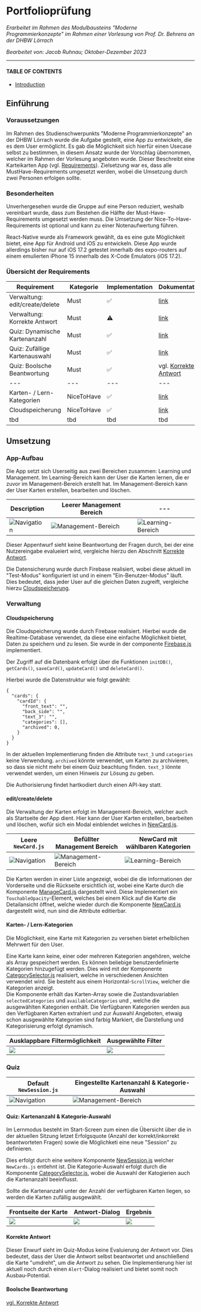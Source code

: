 # Portfolioprüfung
_Erarbeitet im Rahmen des Modulbausteins "Moderne Programmierkonzepte" im Rahmen einer Vorlesung von Prof. Dr. Behrens an der DHBW Lörrach_

_Bearbeitet von: Jacob Ruhnau; Oktober-Dezember 2023_

---
#### TABLE OF CONTENTS
- [Introduction](#introduction)

## Einführung
### Voraussetzungen 
Im Rahmen des Studienschwerpunkts "Moderne Programmierkonzepte" an der DHBW Lörrach wurde die Aufgabe gestellt, eine App zu entwickeln, die es dem User ermöglicht. Es gab die Möglichkeit sich hierfür einen Usecase selbst zu bestimmen, in diesem Ansatz wurde der Vorschlag übernommen, welcher im Rahmen der Vorlesung angeboten wurde. Dieser Beschreibt eine Karteikarten App (vgl. [Requirements](docs/requirements.md)). 
Zielsetzung war es, dass alle MustHave-Requirements umgesetzt werden, wobei die Umsetzung durch zwei Personen erfolgen sollte.

### Besonderheiten
Unverhergesehen wurde die Gruppe auf eine Person reduziert, weshalb vereinbart wurde, dass zum Bestehen die Hälfte der Must-Have-Requirements umgesetzt werden muss. Die Umsetzung der Nice-To-Have-Requirements ist optional und kann zu einer Notenaufwertung führen.

React-Native wurde als Framework gewählt, da es eine gute Möglichkeit bietet, eine App für Android und iOS zu entwickeln. 
Diese App wurde allerdings bisher nur auf iOS 17.2 getestet innerhalb des expo-routers auf einem emulierten iPhone 15 innerhalb des X-Code Emulators (iOS 17.2).

### Übersicht der Requirements
Requirement                    | Kategorie  | Implementation | Dokumentation
---                            |---         |---             |---
Verwaltung: edit/create/delete | Must       |✅              |[link](#editcreatedelete)
Verwaltung: Korrekte Antwort   | Must       |⚠️               |[link](#korrekte-antwort)
Quiz: Dynamische Kartenanzahl  | Must       |✅              |[link](#quiz-kartenanzahl--kategorie-auswahl)
Quiz: Zufällige Kartenauswahl  | Must       |✅              |[link](#quiz-kartenanzahl--kategorie-auswahl)
Quiz: Boolsche Beantwortung    | Must       |✅              |vgl. [Korrekte Antwort](#korrekte-antwort)
---                            |---         |---             |---
Karten- / Lern-Kategorien      | NiceToHave |✅              |[link](#karten---lern-kategorien)
Cloudspeicherung               | NiceToHave |✅              |[link](#cloudspeicherung)
tbd | tbd | tbd | tbd

## Umsetzung
### App-Aufbau
Die App setzt sich Userseitig aus zwei Bereichen zusammen: Learning und Management. Im Learning-Bereich kann der User die Karten lernen, die er zuvor im Management-Bereich erstellt hat. Im Management-Bereich kann der User Karten erstellen, bearbeiten und löschen.

Description | Leerer Management Bereich | ---
--- | --- | ---
![Navigation](docs/media/app-aufbau/navigation.png) | ![Management-Bereich](docs/media/app-aufbau/management.png)| ![Learning-Bereich](docs/media/app-aufbau/learning.png)

Dieser Appentwurf sieht keine Beantwortung der Fragen durch, bei der eine Nutzereingabe evalueiert wird, vergleiche hierzu den Abschnitt [Korrekte Antwort](#korrekte-antwort).

Die Datensicherung wurde durch Firebase realisiert, wobei diese aktuell im "Test-Modus" konfiguriert ist und in einem "Ein-Benutzer-Modus" läuft. Dies bedeutet, dass jeder User auf die gleichen Daten zugreift, vergleiche hierzu [Cloudspeicherung](#cloudspeicherung).

### Verwaltung
#### Cloudspeicherung
Die Cloudspeicherung wurde durch Firebase realisiert. Hierbei wurde die Realtime-Database verwendet, da diese eine einfache Möglichkeit bietet, Daten zu speichern und zu lesen. Sie wurde in der componente [Firebase.js](mobile-app/components/Firebase.js) implementiert.

Der Zugriff auf die Datenbank erfolgt über die Funktionen `initDB()`, `getCards()`, `saveCard()`, `updateCard()` und `deleteCard()`.

Hierbei wurde die Datenstruktur wie folgt gewählt:
```
{
  "cards": {
    "cardId": {
      "front_text": "",
      "back_side": "",
      "text_3": "",
      "categories": [],
      "archived": 0,
    }
  }
}
```

In der aktuellen Implementierung finden die Attribute `text_3` und `categories` keine Verwendung. `archived` könnte verwendet, um Karten zu archivieren, so dass sie nicht mehr bei einem Quiz beachtung finden. `text_3` lönnte verwendet werden, um einen Hinweis zur Lösung zu geben.

Die Authorisierung findet hartkodiert durch einen API-key statt.


#### edit/create/delete
Die Verwaltung der Karten erfolgt im Management-Bereich, welcher auch als Startseite der App dient. Hier kann der User Karten erstellen, bearbeiten und löschen, wofür sich ein Modal einblendet welches in [NewCard.js](mobile-app/components/NewCard.js). 

Leere `NewCard.js` | Befüllter Management Bereich | NewCard mit wählbaren Kategorien
--- | --- | ---
![Navigation](docs/media/verwaltung/empty-new_card.png) | ![Management-Bereich](docs/media/verwaltung/management-w-cards.png)| ![Learning-Bereich](docs/media/verwaltung/new_card-w-categories.png)

Die Karten werden in einer Liste angezeigt, wobei die die Informationen der Vorderseite und die Rückseite ersichtlich ist, wobei eine Karte durch die Komponente [ManageCard.js](mobile-app/components/ManageCard.js) dargestellt wird. Diese Implementiert ein `TouchableOpacity`-Element, welches bei einem Klick auf die Karte die Detailansicht öffnet, welche wieder durch die Komponente [NewCard.js](mobile-app/components/NewCard.js) dargestellt wird, nun sind die Attribute editierbar.

#### Karten- / Lern-Kategorien
Die Möglichkeit, eine Karte mit Kategorien zu versehen bietet erhelblichen Mehrwert für den User.

Eine Karte kann keine, einer oder mehreren Kategorien angehören, welche als Array gespeichert werden. Es können beliebige benutzerdefinierte Kategorien hinzugefügt werden.
Dies wird mit der Komponente [CategorySelector.js](mobile-app/components/CategorySelector.js) realisiert, welche in verschiedenen Ansichten verwendet wird. Sie besteht aus einem Horizontal-`ScrollView`, welcher die Kategorien anzeigt.  
Die Komponente erhält das Karten-Array sowie die Zustandsvariablen `selectedCategories` und `availableCategories` und , welche die ausgewählten Kategorien enthält. Die Verfügbaren Kategorien werden aus den Verfügbaren Karten extrahiert und zur Auswahl Angeboten, etwaig schon ausgewählte Kategorien sind farbig Markiert, die Darstellung und Kategorisierung erfolgt dynamisch.

Ausklappbare Filtermöglichkeit | Ausgewählte Filter
--- | ---
![](docs/media/filter/managed-no-filters.png) | ![](docs/media/filter/managed-selected-filters.png)

### Quiz
Default `NewSession.js`|  Eingestellte Kartenanzahl & Kategorie-Auswahl
--- | ---
![Navigation](docs/media/session/new_session.png) | ![Management-Bereich](docs/media/session/new_session-w-filter.png)

#### Quiz: Kartenanzahl & Kategorie-Auswahl
Im Lernmodus besteht im Start-Screen zum einen die Übersicht über die in der aktuellen Sitzung letzet Erfolgsquote (Anzahl der korrekt/inkorrekt beantworteten Fragen) sowie die Möglichketi eine neue "Session" zu definieren. 

Dies erfolgt durch eine weitere Komponente [NewSession.js](mobile-app/components/NewSession.js) welcher `NewCards.js` entlehnt ist. Die Kategorie-Auswahl erfolgt durch die Komponente [CategorySelector.js](mobile-app/components/CategorySelector.js), wobei die Auswahl der Katogierien auch die Kartenanzahl beeinflusst.

Sollte die Kartenanzahl unter der Anzahl der verfügbaren Karten liegen, so werden die Karten zufällig ausgewählt.

Frontseite der Karte | Antwort-Dialog | Ergebnis
--- | --- | ---
![](docs/media/quiz/card.png) | ![](docs/media/quiz/answer-dialoge.png)| ![](docs/media/quiz/score-overwiew.png)

#### Korrekte Antwort
Dieser Enwurf sieht im Quiz-Modus keine Evaluierung der Antwort vor. Dies bedeutet, dass der User die Antwort selbst beantwortet und anschließend die Karte "umdreht", um die Antwort zu sehen. Die Implementierung hier ist aktuell noch durch einen `Alert`-Dialog realisiert und bietet somit noch Ausbau-Potential. 

#### Boolsche Beantwortung
[vgl. Korrekte Antwort](#korrekte-antwort)



